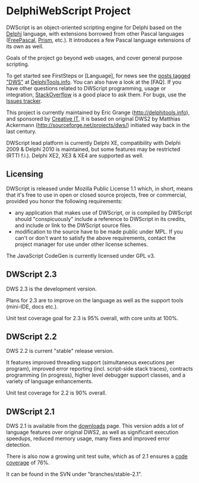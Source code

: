 # DelphiWebScript Project #

DWScript is an object-oriented scripting engine for Delphi based on the [Delphi](http://en.wikipedia.org/wiki/Embarcadero_Delphi) language, with extensions borrowed from other Pascal languages ([FreePascal](http://www.freepascal.org/), [Prism](http://prismwiki.codegear.com/en/Main_Page), etc.). It introduces a few Pascal language extensions of its own as well.

Goals of the project go beyond web usages, and cover general purpose scripting.

To get started see FirstSteps or [Language], for news see the [posts tagged "DWS"](http://delphitools.info/tag/dws/) at [DelphiTools.info](http://delphitools.info/). You can also have a look at the [FAQ]. If you have other questions related to DWScript programming, usage or integration, [StackOverflow](http://stackoverflow.com/questions/tagged/dwscript) is a good place to ask them. For bugs, use the [Issues tracker](https://bitbucket.org/egrange/dwscript/issues).

This project is currently maintained by Eric Grange (http://delphitools.info), and sponsored by [Creative IT](http://creative-it.net), it is based on original DWS2 by Matthias Ackermann (http://sourceforge.net/projects/dws/) initiated way back in the last century.

DWScript lead platform is currently Delphi XE, compatibility with Delphi 2009 & Delphi 2010 is maintained, but some features may be restricted (RTTI f.i.). Delphi XE2, XE3 & XE4 are supported as well.

## Licensing ##

DWScript is released under Mozilla Public License 1.1 which, in short, means that it's free to use in open or closed source projects, free or commercial, provided you honor the following requirements:
 * any application that makes use of DWScript, or is compiled by DWScript should "conspicuously" include a reference to DWScript in its credits, and include or link to the DWScript source files.
 * modification to the source have to be made public under MPL.
If you can't or don't want to satisfy the above requirements, contact the project manager for use under other license schemes.

The JavaScript CodeGen is currently licensed under GPL v3.

## DWScript 2.3 ##

DWS 2.3 is the development version.

Plans for 2.3 are to improve on the language as well as the support tools (mini-IDE, docs etc.).

Unit test coverage goal for 2.3 is 95% overall, with core units at 100%.

## DWScript 2.2 ##

DWS 2.2 is current "stable" release version.

It features improved threading support (simultaneous executions per program), improved error reporting (incl. script-side stack traces), contracts programming (in progress), higher level debugger support classes, and a variety of language enhancements.

Unit test coverage for 2.2 is 90% overall.

## DWScript 2.1 ##

DWS 2.1 is available from the [downloads](http://code.google.com/p/dwscript/downloads/list) page. This version adds a lot of language features over original DWS2, as well as significant execution speedups, reduced memory usage, many fixes and improved error detection. 

There is also now a growing unit test suite, which as of 2.1 ensures a [code coverage](http://code.google.com/p/delphi-code-coverage/) of 76%.

It can be found in the SVN under "branches/stable-2.1".